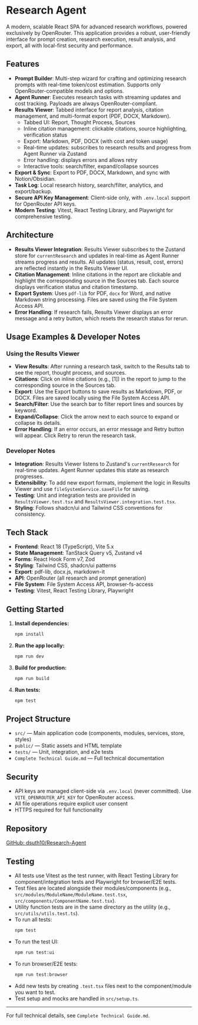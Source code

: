 # Research Agent

A modern, scalable React SPA for advanced research workflows, powered exclusively by OpenRouter. This application provides a robust, user-friendly interface for prompt creation, research execution, result analysis, and export, all with local-first security and performance.

## Features
- **Prompt Builder**: Multi-step wizard for crafting and optimizing research prompts with real-time token/cost estimation. Supports only OpenRouter-compatible models and options.
- **Agent Runner**: Executes research tasks with streaming updates and cost tracking. Payloads are always OpenRouter-compliant.
- **Results Viewer**: Tabbed interface for report analysis, citation management, and multi-format export (PDF, DOCX, Markdown).
  - Tabbed UI: Report, Thought Process, Sources
  - Inline citation management: clickable citations, source highlighting, verification status
  - Export: Markdown, PDF, DOCX (with cost and token usage)
  - Real-time updates: subscribes to research results and progress from Agent Runner via Zustand
  - Error handling: displays errors and allows retry
  - Interactive tools: search/filter, expand/collapse sources
- **Export & Sync**: Export to PDF, DOCX, Markdown, and sync with Notion/Obsidian.
- **Task Log**: Local research history, search/filter, analytics, and export/backup.
- **Secure API Key Management**: Client-side only, with `.env.local` support for OpenRouter API keys.
- **Modern Testing**: Vitest, React Testing Library, and Playwright for comprehensive testing.

## Architecture
- **Results Viewer Integration**: Results Viewer subscribes to the Zustand store for `currentResearch` and updates in real-time as Agent Runner streams progress and results. All updates (status, result, cost, errors) are reflected instantly in the Results Viewer UI.
- **Citation Management**: Inline citations in the report are clickable and highlight the corresponding source in the Sources tab. Each source displays verification status and citation timestamp.
- **Export System**: Uses `pdf-lib` for PDF, `docx` for Word, and native Markdown string processing. Files are saved using the File System Access API.
- **Error Handling**: If research fails, Results Viewer displays an error message and a retry button, which resets the research status for rerun.

## Usage Examples & Developer Notes

### Using the Results Viewer
- **View Results**: After running a research task, switch to the Results tab to see the report, thought process, and sources.
- **Citations**: Click on inline citations (e.g., [1]) in the report to jump to the corresponding source in the Sources tab.
- **Export**: Use the Export buttons to save results as Markdown, PDF, or DOCX. Files are saved locally using the File System Access API.
- **Search/Filter**: Use the search bar to filter report lines and sources by keyword.
- **Expand/Collapse**: Click the arrow next to each source to expand or collapse its details.
- **Error Handling**: If an error occurs, an error message and Retry button will appear. Click Retry to rerun the research task.

### Developer Notes
- **Integration**: Results Viewer listens to Zustand's `currentResearch` for real-time updates. Agent Runner updates this state as research progresses.
- **Extensibility**: To add new export formats, implement the logic in Results Viewer and use `fileSystemService.saveFile` for saving.
- **Testing**: Unit and integration tests are provided in `ResultsViewer.test.tsx` and `ResultsViewer.integration.test.tsx`.
- **Styling**: Follows shadcn/ui and Tailwind CSS conventions for consistency.

## Tech Stack
- **Frontend**: React 18 (TypeScript), Vite 5.x
- **State Management**: TanStack Query v5, Zustand v4
- **Forms**: React Hook Form v7, Zod
- **Styling**: Tailwind CSS, shadcn/ui patterns
- **Export**: pdf-lib, docx.js, markdown-it
- **API**: OpenRouter (all research and prompt generation)
- **File System**: File System Access API, browser-fs-access
- **Testing**: Vitest, React Testing Library, Playwright

## Getting Started
1. **Install dependencies:**
   ```bash
   npm install
   ```
2. **Run the app locally:**
   ```bash
   npm run dev
   ```
3. **Build for production:**
   ```bash
   npm run build
   ```
4. **Run tests:**
   ```bash
   npm test
   ```

## Project Structure
- `src/` — Main application code (components, modules, services, store, styles)
- `public/` — Static assets and HTML template
- `tests/` — Unit, integration, and e2e tests
- `Complete Technical Guide.md` — Full technical documentation

## Security
- API keys are managed client-side via `.env.local` (never committed). Use `VITE_OPENROUTER_API_KEY` for OpenRouter access.
- All file operations require explicit user consent
- HTTPS required for full functionality

## Repository
[GitHub: dsuth10/Research-Agent](https://github.com/dsuth10/Research-Agent)

## Testing
- All tests use Vitest as the test runner, with React Testing Library for component/integration tests and Playwright for browser/E2E tests.
- Test files are located alongside their modules/components (e.g., `src/modules/ModuleName/ModuleName.test.tsx`, `src/components/ComponentName.test.tsx`).
- Utility function tests are in the same directory as the utility (e.g., `src/utils/utils.test.ts`).
- To run all tests:
  ```bash
  npm test
  ```
- To run the test UI:
  ```bash
  npm run test:ui
  ```
- To run browser/E2E tests:
  ```bash
  npm run test:browser
  ```
- Add new tests by creating `.test.tsx` files next to the component/module you want to test.
- Test setup and mocks are handled in `src/setup.ts`.

---
For full technical details, see `Complete Technical Guide.md`. 